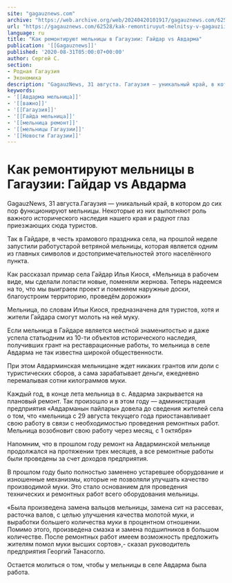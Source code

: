 ```yaml
---
site: "gagauznews.com"
archive: "https://web.archive.org/web/20240420101917/gagauznews.com/62528/kak-remontiruyut-melnitsy-v-gagauzii-gajdar-vs-avdarma.html"
url: "https://gagauznews.com/62528/kak-remontiruyut-melnitsy-v-gagauzii-gajdar-vs-avdarma.html"
language: ru
title: "Как ремонтируют мельницы в Гагаузии: Гайдар vs Авдарма"
publication: '[[Gagauznews]]'
published: '2020-08-31T05:00:07+00:00'
author: Сергей С.
section:
- Родная Гагаузия
- Экономика
description: "GagauzNews, 31 августа. Гагаузия — уникальный край, в котором до сих пор функционируют мельницы. Некоторые из них выполняют роль важного исторического наследия нашего края и радуют глаз приезжающих сюда туристов. Так в Гайдаре, в честь храмового праздника села, на прошлой неделе запустили работу старой ветряной мельницы, которая является одним из главных символов и достопримечательностей этого населённого пункта. Как рассказал примар села Гайдар Илья Киося, «Мельница в рабочем виде, мы сделали лопасти новые, поменяли жернова. Теперь надеемся на то, что мы выиграем проект и поменяем наружные доски, благоустроим территорию, проведём дорожки» Мельница, по словам Ильи Киося, предназначена для туристов, хотя и […]"
keywords:
- '[[Авдарма мельница]]'
- '[[важно]]'
- '[[Гагаузия]]'
- '[[Гайда мельница]]'
- '[[мельница ремонт]]'
- '[[мельницы Гагаузии]]'
- '[[Новости Гагаузии]]'
---
```


# Как ремонтируют мельницы в Гагаузии: Гайдар vs Авдарма

GagauzNews, 31 августа.Гагаузия — уникальный край, в котором до сих пор функционируют мельницы. Некоторые из них выполняют роль важного исторического наследия нашего края и радуют глаз приезжающих сюда туристов.

Так в Гайдаре, в честь храмового праздника села, на прошлой неделе запустили работустарой ветряной мельницы, которая является одним из главных символов и достопримечательностей этого населённого пункта.

Как рассказал примар села Гайдар Илья Киося, «Мельница в рабочем виде, мы сделали лопасти новые, поменяли жернова. Теперь надеемся на то, что мы выиграем проект и поменяем наружные доски, благоустроим территорию, проведём дорожки»

Мельница, по словам Ильи Киося, предназначена для туристов, хотя и жители Гайдара смогут молоть на ней муку.

Если мельница в Гайдаре является местной знаменитостью и даже успела статьодним из 10-ти объектов исторического наследия, получивших грант на реставрационные работы, то мельница в селе Авдарма не так известна широкой общественности.

При этом Авдарминская мельницане ждет никаких грантов или доли с туристических сборов, а сама зарабатывает деньги, ежедневно перемалывая сотни килограммов муки.

Каждый год, в конце лета мельница в с. Авдарма закрывается на плановый ремонт. Так произошло и в этом году — администрация предприятия «Авдарманын пайлары» довела до сведения жителей села о том, что «мельница с 29 августа текущего года приостанавливает свою работу в связи с необходимостью проведения ремонтных работ. Мельница возобновит свою работу через месяц, с 1 октября»

Напомним, что в прошлом году ремонт на Авдарминской мельнице продолжался на протяжении трех месяцев, а все ремонтные работы были проведены за счет доходов предприятия.

В прошлом году было полностью заменено устаревшее оборудование и изношенные механизмы, которые не позволяли улучшать качество производимой муки. Это стало основанием для проведения технических и ремонтных работ всего оборудования мельницы.

«Была произведена замена вальцов мельницы, замена сит на рассевах, расточка валов, с целью улучшения качества молотой муки, и выработки большего количества муки в процентном отношении. Помимо этого, произведена смазка и замена подшипников в большом количестве. После ремонтных работ имеем возможность предложить жителям помол муки высших сортов»,- сказал руководитель предприятия Георгий Танасогло.

Остается молиться о том, чтобы у мельницы в селе Авдарма была работа.